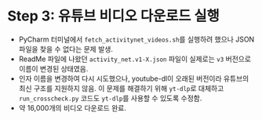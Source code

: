 # Step 3: 유튜브 비디오 다운로드 실행

- PyCharm 터미널에서 `fetch_activitynet_videos.sh`를 실행하려 했으나 JSON 파일을 찾을 수 없다는 문제 발생.
- ReadMe 파일에 나왔던 `activity_net.v1-X.json` 파일이 실제로는 `v3` 버전으로 이름이 변경된 상태였음.
- 인자 이름을 변경하여 다시 시도했으나, youtube-dl이 오래된 버전이라 유튜브의 최신 구조를 지원하지 않음. 이 문제를 해결하기 위해 `yt-dlp`로 대체하고 `run_crosscheck.py` 코드도 `yt-dlp`를 사용할 수 있도록 수정함.
- 약 16,000개의 비디오 다운로드 완료.
